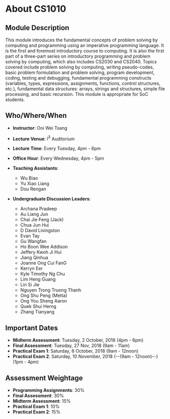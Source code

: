 # About CS1010

## Module Description

This module introduces the fundamental concepts of problem solving by computing and programming using an imperative programming language. It is the first and foremost introductory course to computing. It is also the first part of a three-part series on introductory programming and problem solving by computing, which also includes CS2030 and CS2040. Topics covered include problem solving by computing, writing pseudo-codes, basic problem formulation and problem solving, program development, coding, testing and debugging, fundamental programming constructs (variables, types, expressions, assignments, functions, control structures, etc.), fundamental data structures: arrays, strings and structures, simple file processing, and basic recursion. This module is appropriate for SoC students.

## Who/Where/When

- **Instructor**: Ooi Wei Tsang
- **Lecture Venue**: $I^3$ Auditorium
- **Lecture Time**: Every Tuesday, 4pm - 6pm
- **Office Hour**: Every Wednesday, 4pm - 5pm
- **Teaching Assistants**:
     
	- Wu Biao
	- Yu Xiao Liang
	- Dou Rengan

- **Undergraduate Discussion Leaders**:

    - Archana Pradeep
    - Au Liang Jun
    - Chai Jie Feng (Jack)
    - Chua Jun Hui
    - D David Livingston
    - Evan Tay
    - Gu Wangfan
    - Ho Boon Wee Addison
    - Jeffery Kwoh Ji Hui
    - Jiang Qinhua
    - Joanne Ong Cui FanG
    - Kerryn Eer
    - Kyle Timothy Ng Chu
    - Lim Heng Guang
    - Lin Si Jie
    - Nguyen Trong Truong Thanh
    - Ong Shu Peng (Metta)
    - Ong You Sheng Aaron
    - Quek Shui Herng
    - Zhang Tianyang

## Important Dates

- **Midterm Assessment**: Tuesday, 2 October, 2018 (4pm - 6pm)
- **Final Assessment**: Tuesday, 27 Nov, 2018 (9am - 11am)
- **Practical Exam 1**: Saturday, 6 October, 2018 (9am - 12noon)
- **Practical Exam 2**: Saturday, 10 November, 2018 {--(9am - 12noon)--} (1pm - 4pm)

## Assessment Weightage

- **Programming Assignments**: 30%
- **Final Assessment**: 30%
- **Midterm Assessment**: 15%
- **Practical Exam 1**: 10%
- **Practical Exam 2**: 15%

